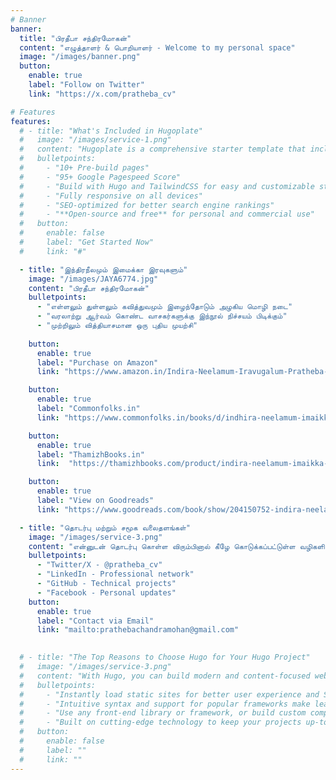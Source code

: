 ```yaml
---
# Banner
banner:
  title: "பிரதீபா சந்திரமோகன்"
  content: "எழுத்தாளர் & பொறியாளர் - Welcome to my personal space"
  image: "/images/banner.png"
  button:
    enable: true
    label: "Follow on Twitter"
    link: "https://x.com/pratheba_cv"

# Features
features:
  # - title: "What's Included in Hugoplate"
  #   image: "/images/service-1.png"
  #   content: "Hugoplate is a comprehensive starter template that includes everything you need to get started with your Hugo project. What's Included in Hugoplate"
  #   bulletpoints:
  #     - "10+ Pre-build pages"
  #     - "95+ Google Pagespeed Score"
  #     - "Build with Hugo and TailwindCSS for easy and customizable styling"
  #     - "Fully responsive on all devices"
  #     - "SEO-optimized for better search engine rankings"
  #     - "**Open-source and free** for personal and commercial use"
  #   button:
  #     enable: false
  #     label: "Get Started Now"
  #     link: "#"

  - title: "இந்திரநீலமும் இமைக்கா இரவுகளும்"
    image: "/images/JAYA6774.jpg"
    content: "பிரதீபா சந்திரமோகன்"
    bulletpoints:
      - "எள்ளலும் துள்ளலும் கவித்துவமும் இழைந்தோடும் அழகிய மொழி நடை"
      - "வரலாற்று ஆர்வம் கொண்ட வாசகர்களுக்கு இந்நூல் நிச்சயம் பிடிக்கும்"
      - "முற்றிலும் வித்தியாசமான ஒரு புதிய முயற்சி"
      
    button:
      enable: true
      label: "Purchase on Amazon"
      link: "https://www.amazon.in/Indira-Neelamum-Iravugalum-Pratheba-Chandramohan/dp/8119176472/"

    button:
      enable: true
      label: "Commonfolks.in"
      link: "https://www.commonfolks.in/books/d/indhira-neelamum-imaikkaa-iravugalum"

    button:
      enable: true
      label: "ThamizhBooks.in"
      link:  "https://thamizhbooks.com/product/indira-neelamum-imaikka-iravugalum/"  

    button:
      enable: true
      label: "View on Goodreads"
      link: "https://www.goodreads.com/book/show/204150752-indira-neelamum-imaika-iravugalum"

  - title: "தொடர்பு மற்றும் சமூக வலைதளங்கள்"
    image: "/images/service-3.png"
    content: "என்னுடன் தொடர்பு கொள்ள விரும்பினால் கீழே கொடுக்கப்பட்டுள்ள வழிகளில் தொடர்பு கொள்ளலாம். எனது எழுத்துகள் மற்றும் புதிய படைப்புகள் பற்றிய அறிவிப்புகளுக்கு என்னை பின்தொடருங்கள்."
    bulletpoints:
      - "Twitter/X - @pratheba_cv"
      - "LinkedIn - Professional network"
      - "GitHub - Technical projects"
      - "Facebook - Personal updates"
    button:
      enable: true
      label: "Contact via Email"
      link: "mailto:prathebachandramohan@gmail.com"
    

  # - title: "The Top Reasons to Choose Hugo for Your Hugo Project"
  #   image: "/images/service-3.png"
  #   content: "With Hugo, you can build modern and content-focused websites without sacrificing performance or ease of use."
  #   bulletpoints:
  #     - "Instantly load static sites for better user experience and SEO."
  #     - "Intuitive syntax and support for popular frameworks make learning and using Hugo a breeze."
  #     - "Use any front-end library or framework, or build custom components, for any project size."
  #     - "Built on cutting-edge technology to keep your projects up-to-date with the latest web standards."
  #   button:
  #     enable: false
  #     label: ""
  #     link: ""
---
```

